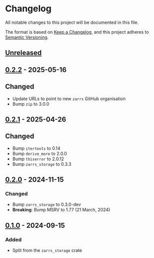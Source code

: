 # Changelog

All notable changes to this project will be documented in this file.

The format is based on [Keep a Changelog](https://keepachangelog.com/en/1.0.0/),
and this project adheres to [Semantic Versioning](https://semver.org/spec/v2.0.0.html).

## [Unreleased]

## [0.2.2] - 2025-05-16

## Changed
- Update URLs to point to new `zarrs` GitHub organisation
- Bump `zip` to 3.0.0

## [0.2.1] - 2025-04-26

## Changed
- Bump `itertools` to 0.14
- Bump `derive_more` to 2.0.0
- Bump `thiserror` to 2.0.12
- Bump `zarrs_storage` to 0.3.3

## [0.2.0] - 2024-11-15

### Changed
 - Bump `zarrs_storage` to 0.3.0-dev
 - **Breaking**: Bump MSRV to 1.77 (21 March, 2024)

## [0.1.0] - 2024-09-15

### Added
 - Split from the `zarrs_storage` crate

[unreleased]: https://github.com/zarrs/zarrs/compare/zarrs_zip-v0.2.2...HEAD
[0.2.2]: https://github.com/LDeakin/zarrs/releases/tag/zarrs_zip-v0.2.2
[0.2.1]: https://github.com/LDeakin/zarrs/releases/tag/zarrs_zip-v0.2.1
[0.2.0]: https://github.com/LDeakin/zarrs/releases/tag/zarrs_zip-v0.2.0
[0.1.0]: https://github.com/LDeakin/zarrs/releases/tag/zarrs_zip-v0.1.0
